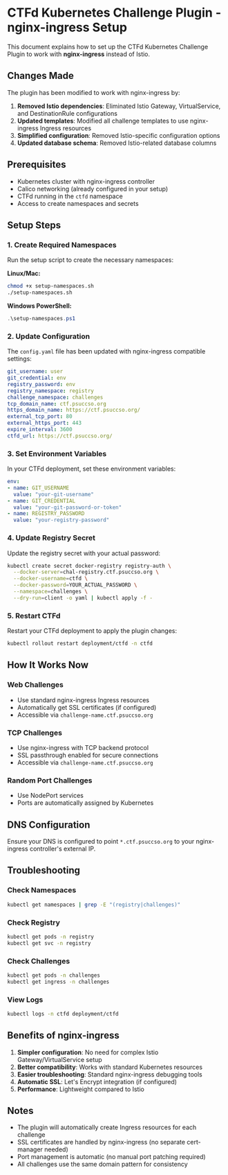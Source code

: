 # CTFd Kubernetes Challenge Plugin - nginx-ingress Setup

This document explains how to set up the CTFd Kubernetes Challenge Plugin to work with **nginx-ingress** instead of Istio.

## Changes Made

The plugin has been modified to work with nginx-ingress by:

1. **Removed Istio dependencies**: Eliminated Istio Gateway, VirtualService, and DestinationRule configurations
2. **Updated templates**: Modified all challenge templates to use nginx-ingress Ingress resources
3. **Simplified configuration**: Removed Istio-specific configuration options
4. **Updated database schema**: Removed Istio-related database columns

## Prerequisites

- Kubernetes cluster with nginx-ingress controller
- Calico networking (already configured in your setup)
- CTFd running in the `ctfd` namespace
- Access to create namespaces and secrets

## Setup Steps

### 1. Create Required Namespaces

Run the setup script to create the necessary namespaces:

**Linux/Mac:**
```bash
chmod +x setup-namespaces.sh
./setup-namespaces.sh
```

**Windows PowerShell:**
```powershell
.\setup-namespaces.ps1
```

### 2. Update Configuration

The `config.yaml` file has been updated with nginx-ingress compatible settings:

```yaml
git_username: user
git_credential: env
registry_password: env
registry_namespace: registry
challenge_namespace: challenges
tcp_domain_name: ctf.psuccso.org
https_domain_name: https://ctf.psuccso.org/
external_tcp_port: 80
external_https_port: 443
expire_interval: 3600
ctfd_url: https://ctf.psuccso.org/
```

### 3. Set Environment Variables

In your CTFd deployment, set these environment variables:

```yaml
env:
- name: GIT_USERNAME
  value: "your-git-username"
- name: GIT_CREDENTIAL
  value: "your-git-password-or-token"
- name: REGISTRY_PASSWORD
  value: "your-registry-password"
```

### 4. Update Registry Secret

Update the registry secret with your actual password:

```bash
kubectl create secret docker-registry registry-auth \
  --docker-server=chal-registry.ctf.psuccso.org \
  --docker-username=ctfd \
  --docker-password=YOUR_ACTUAL_PASSWORD \
  --namespace=challenges \
  --dry-run=client -o yaml | kubectl apply -f -
```

### 5. Restart CTFd

Restart your CTFd deployment to apply the plugin changes:

```bash
kubectl rollout restart deployment/ctfd -n ctfd
```

## How It Works Now

### Web Challenges
- Use standard nginx-ingress Ingress resources
- Automatically get SSL certificates (if configured)
- Accessible via `challenge-name.ctf.psuccso.org`

### TCP Challenges
- Use nginx-ingress with TCP backend protocol
- SSL passthrough enabled for secure connections
- Accessible via `challenge-name.ctf.psuccso.org`

### Random Port Challenges
- Use NodePort services
- Ports are automatically assigned by Kubernetes

## DNS Configuration

Ensure your DNS is configured to point `*.ctf.psuccso.org` to your nginx-ingress controller's external IP.

## Troubleshooting

### Check Namespaces
```bash
kubectl get namespaces | grep -E "(registry|challenges)"
```

### Check Registry
```bash
kubectl get pods -n registry
kubectl get svc -n registry
```

### Check Challenges
```bash
kubectl get pods -n challenges
kubectl get ingress -n challenges
```

### View Logs
```bash
kubectl logs -n ctfd deployment/ctfd
```

## Benefits of nginx-ingress

1. **Simpler configuration**: No need for complex Istio Gateway/VirtualService setup
2. **Better compatibility**: Works with standard Kubernetes resources
3. **Easier troubleshooting**: Standard nginx-ingress debugging tools
4. **Automatic SSL**: Let's Encrypt integration (if configured)
5. **Performance**: Lightweight compared to Istio

## Notes

- The plugin will automatically create Ingress resources for each challenge
- SSL certificates are handled by nginx-ingress (no separate cert-manager needed)
- Port management is automatic (no manual port patching required)
- All challenges use the same domain pattern for consistency
